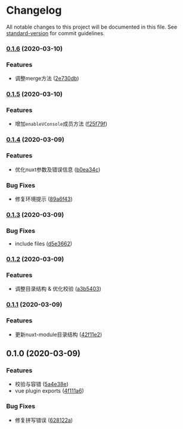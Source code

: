 # Changelog

All notable changes to this project will be documented in this file. See [standard-version](https://github.com/conventional-changelog/standard-version) for commit guidelines.

### [0.1.6](https://github.com/rexerwang/wechat-sdk/compare/v0.1.5...v0.1.6) (2020-03-10)


### Features

* 调整merge方法 ([2e730db](https://github.com/rexerwang/wechat-sdk/commit/2e730db0449af1046e3e89c4ff3035e61bac21e6))

### [0.1.5](https://github.com/rexerwang/wechat-sdk/compare/v0.1.4...v0.1.5) (2020-03-10)


### Features

* 增加`enableVConsole`成员方法 ([f25f79f](https://github.com/rexerwang/wechat-sdk/commit/f25f79fe1e2eb5f9a7875ac6daec95985e1a6920))

### [0.1.4](https://github.com/rexerwang/wechat-sdk/compare/v0.1.3...v0.1.4) (2020-03-09)


### Features

* 优化nuxt参数及错误信息 ([b0ea34c](https://github.com/rexerwang/wechat-sdk/commit/b0ea34c34562c3f09a260f43c1b0f1cee94ba6fd))


### Bug Fixes

* 修复环境提示 ([89a6f43](https://github.com/rexerwang/wechat-sdk/commit/89a6f43937b52f0dcd4d62b9c8867fe0f58b2019))

### [0.1.3](https://github.com/rexerwang/wechat-sdk/compare/v0.1.2...v0.1.3) (2020-03-09)


### Bug Fixes

* include files ([d5e3662](https://github.com/rexerwang/wechat-sdk/commit/d5e3662c314ce31fd56be40c3f2ce8d888985080))

### [0.1.2](https://github.com/rexerwang/wechat-sdk/compare/v0.1.1...v0.1.2) (2020-03-09)


### Features

* 调整目录结构 & 优化校验 ([a3b5403](https://github.com/rexerwang/wechat-sdk/commit/a3b5403afe45ee69b79240f2b596a690690f7fda))

### [0.1.1](https://github.com/rexerwang/wechat-sdk/compare/v0.1.0...v0.1.1) (2020-03-09)


### Features

* 更新nuxt-module目录结构 ([42f11e2](https://github.com/rexerwang/wechat-sdk/commit/42f11e2d0ac53d131cdda6112ce4addd2bac7e12))

## 0.1.0 (2020-03-09)


### Features

* 校验与容错 ([5a4e38e](https://github.com/rexerwang/wechat-sdk/commit/5a4e38ec5475a8cd543bb35524db91db70e15769))
* vue plugin exports ([4f111a6](https://github.com/rexerwang/wechat-sdk/commit/4f111a6c3b19d807fe80bf20bf863c5144adf306))


### Bug Fixes

* 修复拼写错误 ([628122a](https://github.com/rexerwang/wechat-sdk/commit/628122a8b57a04fbf773e7dbb916be5c0f792b9a))
